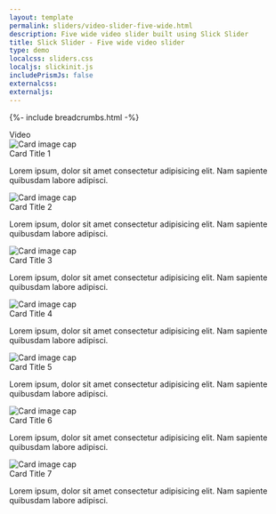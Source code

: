 ```yaml
---
layout: template
permalink: sliders/video-slider-five-wide.html
description: Five wide video slider built using Slick Slider
title: Slick Slider - Five wide video slider 
type: demo
localcss: sliders.css
localjs: slickinit.js
includePrismJs: false
externalcss:
externaljs:
---
```


{%- include breadcrumbs.html -%}

<div class="container">
	<div class="row">
		<div class="col-lg-12">
			<span class="h3">Video</span>					
			<div class="cdc-card-slider">
				<div class="card">
					<img alt="Card image cap" class="card-img-top" src="http://i.ytimg.com/vi/iux7NZ56Ei4/mqdefault.jpg"
							data-video-id="iux7NZ56Ei4"
							data-transcript-url="#"
							data-audio-url="#"
							data-lowres-url="#">
					<div class="card-body">
						<div class="card-title h4 text-left">
							Card Title 1
						</div>
						<p>
							Lorem ipsum, dolor sit amet consectetur adipisicing elit. Nam sapiente quibusdam labore adipisci.
						</p>
					</div>
				</div>						
				<div class="card">
					<img alt="Card image cap" class="card-img-top" src="http://i.ytimg.com/vi/0Z3F5gV5Mqg/mqdefault.jpg"
						data-video-id="0Z3F5gV5Mqg"
							data-transcript-url="#"
							data-audio-url="#"
							data-lowres-url="#">
					<div class="card-body">
						<div class="card-title h4 text-left">
							Card Title 2
						</div>
						<p>
							Lorem ipsum, dolor sit amet consectetur adipisicing elit. Nam sapiente quibusdam labore adipisci.
						</p>
					</div>
				</div>					
				<div class="card">
					<img alt="Card image cap" class="card-img-top" src="http://i.ytimg.com/vi/KyI8i1-cN8s/mqdefault.jpg"
						data-video-id="KyI8i1-cN8s"
							data-transcript-url="#"
							data-audio-url="#"
							data-lowres-url="#">
					<div class="card-body">
						<div class="card-title h4 text-left">
							Card Title 3
						</div>
						<p>
							Lorem ipsum, dolor sit amet consectetur adipisicing elit. Nam sapiente quibusdam labore adipisci.
						</p>
					</div>
				</div>				
				<div class="card">
					<img alt="Card image cap" class="card-img-top" src="http://i.ytimg.com/vi/1ntfXLb5eFk/mqdefault.jpg"
						data-video-id="1ntfXLb5eFk"
							data-transcript-url="#"
							data-audio-url="#"
							data-lowres-url="#">								 
					<div class="card-body">
						<div class="card-title h4 text-left">
							Card Title 4
						</div>
						<p>
							Lorem ipsum, dolor sit amet consectetur adipisicing elit. Nam sapiente quibusdam labore adipisci.
						</p>
					</div>
				</div>					
				<div class="card">
					<img alt="Card image cap" class="card-img-top" src="http://i.ytimg.com/vi/7Tx4PXDW35g/mqdefault.jpg"
						data-video-id="7Tx4PXDW35g"
							data-transcript-url="#"
							data-audio-url="#"
							data-lowres-url="#">								 
					<div class="card-body">
						<div class="card-title h4 text-left">
							Card Title 5
						</div>
						<p>
							Lorem ipsum, dolor sit amet consectetur adipisicing elit. Nam sapiente quibusdam labore adipisci.
						</p>
					</div>
				</div>
				<div class="card">
					<img alt="Card image cap" class="card-img-top" src="http://i.ytimg.com/vi/K0wlPVPdywI/mqdefault.jpg"
						data-video-id="K0wlPVPdywI"
							data-transcript-url="#"
							data-audio-url="#"
							data-lowres-url="#">								 
					<div class="card-body">
						<div class="card-title h4 text-left">
							Card Title 6
						</div>
						<p>
							Lorem ipsum, dolor sit amet consectetur adipisicing elit. Nam sapiente quibusdam labore adipisci.
						</p>
					</div>							
				</div>
				<div class="card">
					<img alt="Card image cap" class="card-img-top" src="http://i.ytimg.com/vi/RTf-KalZw6Y/mqdefault.jpg"
						data-video-id="RTf-KalZw6Y"
							data-transcript-url="#"
							data-audio-url="#"
							data-lowres-url="#">									 
					<div class="card-body">
						<div class="card-title h4 text-left">
							Card Title 7
						</div>
						<p>
							Lorem ipsum, dolor sit amet consectetur adipisicing elit. Nam sapiente quibusdam labore adipisci.
						</p>
					</div>						
				</div>
			</div>
		</div>
	</div>
</div>

<script id="prism-source">
	window.addEventListener( 'DOMContentLoaded', function() {
		( function( $ ) {

			slickInit( '.cdc-card-slider', {
				'sliderType': 'modal',
				'bodyClass': '',        
				'ariaLabel': '',
				'ariaLabelTarget': 'sliderLabel',
				'responsive': [ 
					{ 'breakpoint': 1200, 'settings': { 'slidesToShow': 5, 'slidesToScroll': 1 } },         
					{ 'breakpoint': 992, 'settings': { 'slidesToShow': 5, 'slidesToScroll': 1 } },
					{ 'breakpoint': 768, 'settings': { 'slidesToShow': 1, 'slidesToScroll': 1 } },          
					{ 'breakpoint': 576, 'settings': { 'slidesToShow': 1, 'slidesToScroll': 1 } },
					{ 'breakpoint': 0, 'settings': { 'slidesToShow': 1, 'slidesToScroll': 1, 'centerPadding': '20px' } }
				]
			} );
		} )( jQuery );
	} );
</script>